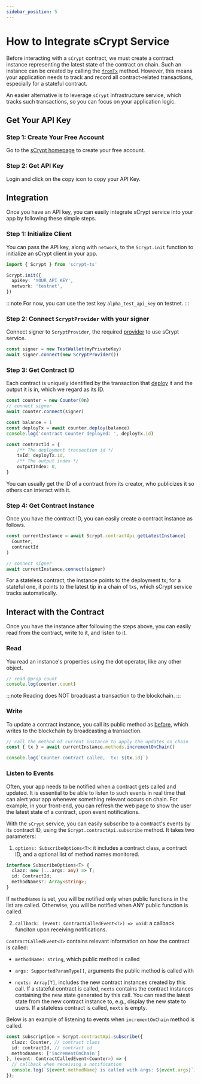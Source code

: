 ```yaml
---
sidebar_position: 5
---
```


# How to Integrate sCrypt Service

Before interacting with a `sCrypt` contract, we must create a contract instance representing the latest state of the contract on chain. Such an instance can be created by calling the  [`fromTx`](../how-to-deploy-and-call-a-contract/how-to-deploy-and-call-a-contract.md#create-a-smart-contract-instance-from-a-transaction) method. However, this means your application needs to track and record all contract-related transactions, especially for a stateful contract.

An easier alternative is to leverage `sCrypt` infrastructure service, which tracks such transactions, so you can focus on your application logic.

## Get Your API Key

### Step 1: Create Your Free Account

Go to the [sCrypt homepage](https://scrypt.io) to create your free account.

### Step 2: Get API Key

Login and click on the copy icon to copy your API Key.

## Integration

Once you have an API key, you can easily integrate sCrypt service into your app by following these simple steps.

### Step 1: Initialize Client

You can pass the API key, along with `network`, to the `Scrypt.init` function to initialize an sCrypt client in your app. 

```ts
import { Scrypt } from 'scrypt-ts'

Scrypt.init({
  apiKey: 'YOUR_API_KEY',
  network: 'testnet',
})
```

:::note
For now, you can use the test key `alpha_test_api_key` on testnet.
:::

### Step 2: Connect `ScryptProvider` with your signer

Connect signer to `ScryptProvider`, the required [provider](../how-to-test-a-contract.md#provider) to use sCrypt service.

```ts
const signer = new TestWallet(myPrivateKey)
await signer.connect(new ScryptProvider())
```

### Step 3: Get Contract ID

Each contract is uniquely identified by the transaction that [deploy](../how-to-deploy-and-call-a-contract/how-to-deploy-and-call-a-contract.md#contract-deployment) it and the output it is in, which we regard as its ID.

```ts
const counter = new Counter(0n)
// connect signer
await counter.connect(signer)

const balance = 1
const deployTx = await counter.deploy(balance)
console.log('contract Counter deployed: ', deployTx.id)

const contractId = {
    /** The deployment transaction id */
    txId: deployTx.id,
    /** The output index */
    outputIndex: 0,
}
```

You can usually get the ID of a contract from its creator, who publicizes it so others can interact with it.

### Step 4: Get Contract Instance

Once you have the contract ID, you can easily create a contract instance as follows.

```ts
const currentInstance = await Scrypt.contractApi.getLatestInstance(
  Counter,
  contractId
)

// connect signer
await currentInstance.connect(signer)
```
For a stateless contract, the instance points to the deployment tx; for a stateful one, it points to the latest tip in a chain of txs, which sCrypt service tracks automatically.

## Interact with the Contract
Once you have the instance after following the steps above, you can easily read from the contract, write to it, and listen to it.

### Read

You read an instance's properties using the dot operator, like any other object.

```ts
// read @prop count
console.log(counter.count)
```

:::note
Reading does NOT broadcast a transaction to the blockchain.
:::

### Write

To update a contract instance, you call its public method as [before](../how-to-deploy-and-call-a-contract/how-to-deploy-and-call-a-contract.md#contract-call), which writes to the blockchain by broadcasting a transaction.

```ts
// call the method of current instance to apply the updates on chain
const { tx } = await currentInstance.methods.incrementOnChain()

console.log(`Counter contract called,  tx: ${tx.id}`)
```

### Listen to Events

Often, your app needs to be notified when a contract gets called and updated. It is essential to be able to listen to such events in real time that can alert your app whenever something relevant occurs on chain. For example, in your front-end, you can refresh the web page to show the user the latest state of a contract, upon event notifications.

With the `sCrypt` service, you can easily subscribe to a contract's events by its contract ID, using the `Scrypt.contractApi.subscribe` method. It takes two parameters:

1. `options: SubscribeOptions<T>`: it includes a contract class, a contract ID, and a optional list of method names monitored.

```ts
interface SubscribeOptions<T> {
  clazz: new (...args: any) => T;
  id: ContractId;
  methodNames?: Array<string>;
}
```

If `methodNames` is set, you will be notified only when public functions in the list are called. Otherwise, you will be notified when ANY public function is called.

2. `callback: (event: ContractCalledEvent<T>) => void`: a callback funciton upon receiving notifications. 

`ContractCalledEvent<T>` contains relevant information on how the contract is called:

- `methodName: string`, which public method is called

- `args: SupportedParamType[]`, arguments the public method is called with 

- `nexts: Array[T]`, includes the new contract instances created by this call. If a stateful contract is called, `nexts` contains the contract instances containing the new state generated by this call. You can read the latest state from the new contract instance to, e.g., display the new state to users. If a stateless contract is called, `nexts` is empty.

Below is an example of listening to events when `incrementOnChain` method is called.

```ts
const subscription = Scrypt.contractApi.subscribe({
  clazz: Counter, // contract class
  id: contractId, // contract id
  methodnames: ['incrementOnChain']
}, (event: ContractCalledEvent<Counter>) => {
  // callback when receiving a notification
  console.log(`${event.methodName} is called with args: ${event.args}`)
});
```
